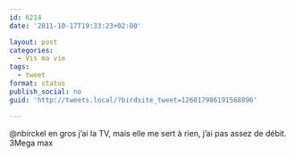 ```yaml
---
id: 6214
date: '2011-10-17T19:33:23+02:00'

layout: post
categories:
  - Vis ma vie
tags:
  - tweet
format: status
publish_social: no
guid: 'http://tweets.local/?birdsite_tweet=126017986191568896'

---
```


@nbirckel en gros j’ai la TV, mais elle me sert à rien, j’ai pas assez de débit. 3Mega max